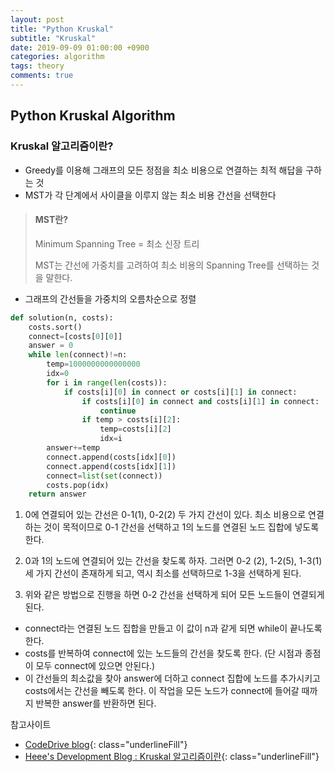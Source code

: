 ```yaml
---
layout: post
title: "Python Kruskal"
subtitle: "Kruskal"
date: 2019-09-09 01:00:00 +0900
categories: algorithm
tags: theory
comments: true
---
```


## Python Kruskal Algorithm

### Kruskal 알고리즘이란?

- Greedy를 이용해 그래프의 모든 정점을 최소 비용으로 연결하는 최적 해답을 구하는 것
- MST가 각 단계에서 사이클을 이루지 않는 최소 비용 간선을 선택한다

> #### MST란?
>
> Minimum Spanning Tree = 최소 신장 트리
>
> MST는 간선에 가중치를 고려하여 최소 비용의 Spanning Tree를 선택하는 것을 말한다.

- 그래프의 간선들을 가중치의 오름차순으로 정렬

```python
def solution(n, costs):
    costs.sort()
    connect=[costs[0][0]]
    answer = 0
    while len(connect)!=n:
        temp=1000000000000000
        idx=0
        for i in range(len(costs)):
            if costs[i][0] in connect or costs[i][1] in connect:
                if costs[i][0] in connect and costs[i][1] in connect:
                    continue
                if temp > costs[i][2]:
                    temp=costs[i][2]
                    idx=i
        answer+=temp
        connect.append(costs[idx][0])
        connect.append(costs[idx][1])
        connect=list(set(connect))
        costs.pop(idx)
    return answer
```

1. 0에 연결되어 있는 간선은 0-1(1), 0-2(2) 두 가지 간선이 있다. 최소 비용으로 연결하는 것이 목적이므로 0-1 간선을 선택하고 1의 노드를 연결된 노드 집합에 넣도록 한다. 

2. 0과 1의 노드에 연결되어 있는 간선을 찾도록 하자. 그러면 0-2 (2), 1-2(5), 1-3(1) 세 가지 간선이 존재하게 되고, 역시 최소를 선택하므로 1-3을 선택하게 된다.

3. 위와 같은 방법으로 진행을 하면 0-2 간선을 선택하게 되어 모든 노드들이 연결되게 된다.

- connect라는 연결된 노드 집합을 만들고 이 값이 n과 같게 되면 while이 끝나도록 한다. 
- costs를 반복하여 connect에 있는 노드들의 간선을 찾도록 한다. (단 시점과 종점이 모두 connect에 있으면 안된다.)
- 이 간선들의 최소값을 찾아 answer에 더하고 connect 집합에 노드를 추가시키고 costs에서는 간선을 빼도록 한다. 이 작업을 모든 노드가 connect에 들어갈 때까지 반복한 answer를 반환하면 된다.

참고사이트

- [CodeDrive blog](https://codedrive.tistory.com/164){: class="underlineFill"}
- [Heee's Development Blog : Kruskal 알고리즘이란](https://gmlwjd9405.github.io/2018/08/29/algorithm-kruskal-mst.html){: class="underlineFill"}
